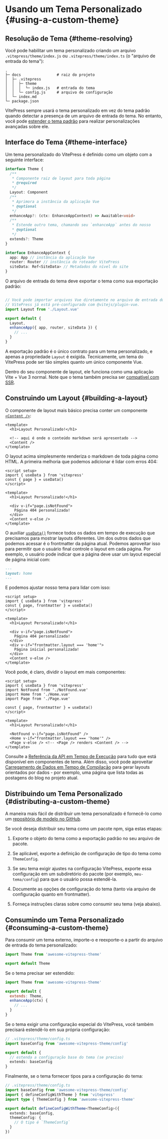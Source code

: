 # Usando um Tema Personalizado {#using-a-custom-theme}

## Resolução de Tema {#theme-resolving}

Você pode habilitar um tema personalizado criando um arquivo `.vitepress/theme/index.js` ou `.vitepress/theme/index.ts` (o "arquivo de entrada do tema"):

```
.
├─ docs                # raiz do projeto
│  ├─ .vitepress
│  │  ├─ theme
│  │  │  └─ index.js   # entrada do tema
│  │  └─ config.js     # arquivo de configuração
│  └─ index.md
└─ package.json
```

VitePress sempre usará o tema personalizado em vez do tema padrão quando detectar a presença de um arquivo de entrada do tema. No entanto, você pode [estender o tema padrão](./extending-default-theme) para realizar personalizações avançadas sobre ele.

## Interface do Tema {#theme-interface}

Um tema personalizado do VitePress é definido como um objeto com a seguinte interface:

```ts
interface Theme {
  /**
   * Componente raiz de layout para toda página
   * @required
   */
  Layout: Component
  /**
   * Aprimora a instância da aplicação Vue
   * @optional
   */
  enhanceApp?: (ctx: EnhanceAppContext) => Awaitable<void>
  /**
   * Estende outro tema, chamando seu `enhanceApp` antes do nosso
   * @optional
   */
  extends?: Theme
}

interface EnhanceAppContext {
  app: App // instância da aplicação Vue
  router: Router // instância do roteador VitePress
  siteData: Ref<SiteData> // Metadados do nível do site
}
```

O arquivo de entrada do tema deve exportar o tema como sua exportação padrão:

```js [.vitepress/theme/index.js]

// Você pode importar arquivos Vue diretamente no arquivo de entrada do tema
// VitePress já está pré-configurado com @vitejs/plugin-vue.
import Layout from './Layout.vue'

export default {
  Layout,
  enhanceApp({ app, router, siteData }) {
    // ...
  }
}
```

A exportação padrão é o único contrato para um tema personalizado, e apenas a propriedade `Layout` é exigida. Tecnicamente, um tema do VitePress pode ser tão simples quanto um único componente Vue.

Dentro do seu componente de layout, ele funciona como uma aplicação Vite + Vue 3 normal. Note que o tema também precisa ser [compatível com SSR](./ssr-compat).

## Construindo um Layout {#building-a-layout}

O componente de layout mais básico precisa conter um componente [`<Content />`](../reference/runtime-api#content):

```vue [.vitepress/theme/Layout.vue]
<template>
  <h1>Layout Personalizado!</h1>

  <!-- aqui é onde o conteúdo markdown será apresentado -->
  <Content />
</template>
```

O layout acima simplesmente renderiza o markdown de toda página como HTML. A primeira melhoria que podemos adicionar é lidar com erros 404:

```vue{1-4,9-12}
<script setup>
import { useData } from 'vitepress'
const { page } = useData()
</script>

<template>
  <h1>Layout Personalizado!</h1>

  <div v-if="page.isNotFound">
    Página 404 personalizada!
  </div>
  <Content v-else />
</template>
```

O auxiliar [`useData()`](../reference/runtime-api#usedata) fornece todos os dados em tempo de execução que precisamos para mostrar layouts diferentes. Um dos outros dados que podemos acessar é o frontmatter da página atual. Podemos aproveitar isso para permitir que o usuário final controle o layout em cada página. Por exemplo, o usuário pode indicar que a página deve usar um layout especial de página inicial com:

```md
---
layout: home
---
```

E podemos ajustar nosso tema para lidar com isso:

```vue{3,12-14}
<script setup>
import { useData } from 'vitepress'
const { page, frontmatter } = useData()
</script>

<template>
  <h1>Layout Personalizado!</h1>

  <div v-if="page.isNotFound">
    Página 404 personalizada!
  </div>
  <div v-if="frontmatter.layout === 'home'">
    Página inicial personalizada!
  </div>
  <Content v-else />
</template>
```

Você pode, é claro, dividir o layout em mais componentes:

```vue{3-5,12-15}
<script setup>
import { useData } from 'vitepress'
import NotFound from './NotFound.vue'
import Home from './Home.vue'
import Page from './Page.vue'

const { page, frontmatter } = useData()
</script>

<template>
  <h1>Layout Personalizado!</h1>

  <NotFound v-if="page.isNotFound" />
  <Home v-if="frontmatter.layout === 'home'" />
  <Page v-else /> <!-- <Page /> renders <Content /> -->
</template>
```

Consulte a [Referência da API em Tempo de Execução](../reference/runtime-api) para tudo que está disponível em componentes de tema. Além disso, você pode aproveitar [Carregamento de Dados em Tempo de Compilação](./data-loading) para gerar layouts orientados por dados - por exemplo, uma página que lista todas as postagens do blog no projeto atual.

## Distribuindo um Tema Personalizado {#distributing-a-custom-theme}

A maneira mais fácil de distribuir um tema personalizado é fornecê-lo como um [repositório de modelo no GitHub](https://docs.github.com/en/repositories/creating-and-managing-repositories/creating-a-template-repository).

Se você deseja distribuir seu tema como um pacote npm, siga estas etapas:

1. Exporte o objeto do tema como a exportação padrão no seu arquivo de pacote.

2. Se aplicável, exporte a definição de configuração de tipo do tema como `ThemeConfig`.

3. Se seu tema exigir ajustes na configuração VitePress, exporte essa configuração em um subdiretório do pacote (por exemplo, `meu-tema/config`) para que o usuário possa estendê-la.

4. Documente as opções de configuração do tema (tanto via arquivo de configuração quanto em frontmatter).

5. Forneça instruções claras sobre como consumir seu tema (veja abaixo).

## Consumindo um Tema Personalizado {#consuming-a-custom-theme}

Para consumir um tema externo, importe-o e reexporte-o a partir do arquivo de entrada do tema personalizado:

```js [.vitepress/theme/index.js]
import Theme from 'awesome-vitepress-theme'

export default Theme
```

Se o tema precisar ser estendido:

```js [.vitepress/theme/index.js]
import Theme from 'awesome-vitepress-theme'

export default {
  extends: Theme,
  enhanceApp(ctx) {
    // ...
  }
}
```

Se o tema exigir uma configuração especial do VitePress, você também precisará estendê-lo em sua própria configuração:

```ts
// .vitepress/theme/config.ts
import baseConfig from 'awesome-vitepress-theme/config'

export default {
  // estenda a configuração base do tema (se preciso)
  extends: baseConfig
}
```

Finalmente, se o tema fornecer tipos para a configuração do tema:

```ts
// .vitepress/theme/config.ts
import baseConfig from 'awesome-vitepress-theme/config'
import { defineConfigWithTheme } from 'vitepress'
import type { ThemeConfig } from 'awesome-vitepress-theme'

export default defineConfigWithTheme<ThemeConfig>({
  extends: baseConfig,
  themeConfig: {
    // O tipo é `ThemeConfig`
  }
})
```
